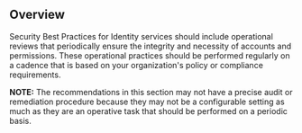 ## Overview

Security Best Practices for Identity services should include operational reviews that periodically ensure the integrity and necessity of accounts and permissions. These operational practices should be performed regularly on a cadence that is based on your organization's policy or compliance requirements.

**NOTE:** The recommendations in this section may not have a precise audit or remediation procedure because they may not be a configurable setting as much as they are an operative task that should be performed on a periodic basis.